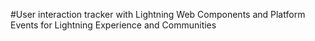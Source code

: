 #User interaction tracker with Lightning Web Components and Platform Events for Lightning Experience and Communities
